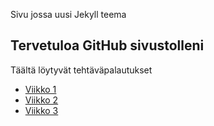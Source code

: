 Sivu jossa uusi Jekyll teema

## Tervetuloa GitHub sivustolleni

Täältä löytyvät tehtäväpalautukset
- [Viikko 1](viikko1.html)
- [Viikko 2](viikko2.md)
- [Viikko 3](vko3/index.html) 


